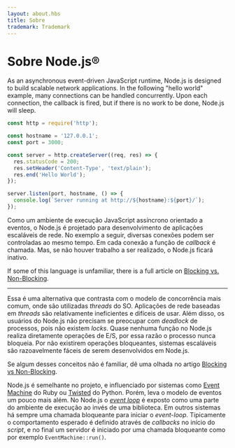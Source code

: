 ```yaml
---
layout: about.hbs
title: Sobre
trademark: Trademark
---
```


# Sobre Node.js®

As an asynchronous event-driven JavaScript runtime, Node.js is designed to build scalable network applications. In the following "hello world" example, many connections can be handled concurrently. Upon each connection, the callback is fired, but if there is no work to be done, Node.js will sleep.

```javascript
const http = require('http');

const hostname = '127.0.0.1';
const port = 3000;

const server = http.createServer((req, res) => {
  res.statusCode = 200;
  res.setHeader('Content-Type', 'text/plain');
  res.end('Hello World');
});

server.listen(port, hostname, () => {
  console.log(`Server running at http://${hostname}:${port}/`);
});
```

Como um ambiente de execução JavaScript assíncrono orientado a eventos, o Node.js é projetado para desenvolvimento de aplicações escaláveis de rede. No exemplo a seguir, diversas conexões podem ser controladas ao mesmo tempo. Em cada conexão a função de _callback_ é chamada. Mas, se não houver trabalho a ser realizado, o Node.js ficará inativo.

If some of this language is unfamiliar, there is a full article on [Blocking vs. Non-Blocking](/en/docs/guides/blocking-vs-non-blocking/).

---

Essa é uma alternativa que contrasta com o modelo de concorrência mais comum, onde são utilizadas _threads_ do SO. Aplicações de rede baseadas em _threads_ são relativamente ineficientes e difíceis de usar. Além disso, os usuários do Node.js não precisam se preocupar com _deadlock_ de processos, pois não existem _locks_. Quase nenhuma função no Node.js realiza diretamente operações de E/S, por essa razão o processo nunca bloqueia. Por não existirem operações bloqueantes, sistemas escaláveis são razoavelmente fáceis de serem desenvolvidos em Node.js.

Se algum desses conceitos não é familiar, dê uma olhada no artigo [Blocking vs Non-Blocking](/en/docs/guides/blocking-vs-non-blocking/).

Node.js é semelhante no projeto, e influenciado por sistemas como [Event Machine](https://github.com/eventmachine/eventmachine) do Ruby ou [Twisted](https://twistedmatrix.com/trac/) do Python. Porém, leva o modelo de eventos um pouco mais além. No Node.js o _[event loop](/en/docs/guides/event-loop-timers-and-nexttick/)_ é exposto como uma parte do ambiente de execução ao invés de uma biblioteca. Em outros sistemas há sempre uma chamada bloqueante para iniciar o _event-loop_. Tipicamente o comportamento esperado é definido através de _callbacks_ no início do _script_, e no final um servidor é iniciado por uma chamada bloqueante como por exemplo `EventMachine::run()`.
